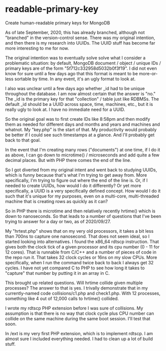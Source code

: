 # readable-primary-key
Create human-readable primary keys for MongoDB

As of late September, 2020, this has already branched, although not "branched" in the version-control sense.  There was my original 
intention, and then there is my research into UUIDs.  The UUID stuff has become far more interesting to me for now.

The original intention was to eventually solve solve what I consider a problematic situation: by default, MongoDB document / object / unique IDs / 
primary keys are of the form "5f712c332958d5032b0f3f19".  I did not even know for sure until a few days ago that this format is meant to be 
more-or-less sortable by time.  In any event, it's an ugly format to look at.  

I also was unclear until a few days ago whether _id had to be unique throughout the database.  I am now almost certain that the answer is "no."  
The _id is the primary key for that "collection" / table just like RDBMSs.  The default _id should be a UUID across space, time, machines, etc., but 
it is really ugly to look at.  I have no immediate need for a UUID.

So the original goal was to first create IDs like 8:58pm and then modify them as needed for different days and months and years and machines and 
whatnot.  My "key.php" is the start of that.  My productivity would probably be better if I could see such timestamps at a glance.  And I'll 
probably get back to that goal.  

In the event that I'm creating many rows ("documents") at one time, if I do it as above, I can go down to microtime() / microseconds and add quite a 
few decimal places.  But with PHP there comes the end of the line.  

So I got diverted from my original intent and went back to studying UUIDs, which is funny because that's what I'm trying to get away from.  More 
specifically, I'm trying to figure out where the end of the line is.  Or, if I needed to create UUIDs, how would I do it differently?  Or yet more 
specifically, a UUID is a very specifically defined concept.  How would I do it such that it's unique for my purposes, even on a multi-core, 
multi-threaded machine that is creating rows as quickly as it can?

So in PHP there is microtime and then relatively recently hrtime() which is down to nanoseconds.  So that leads to a number of questions that I've 
been trying to answer for a day or two, as of 2020/09/27.  

My "hrtest.php" shows that on my very old processors, it takes a bit less than 700ns to capture one nanosecond.  That does not seem ideal, so 
I started looking into alternatives.  I found the x86_64 rdtscp instruction.  That gives both the clock tick of a given processor and its cpu number
(0 - 11 for 12 cores).  That is runnable from C/C++ and a number of pieces of code in the repo run it.  That takes 32 clock cycles or 16ns on my 
slow CPUs.  More specifically, when I run the command twice back to back I always get 32 cycles.  I have not yet compared C to PHP to see how long 
it takes to "capture" that number by putting it in an array in C.  

This brought up related questions.  Will hrtime collide given multiple processes?  The answer to that is yes.  I trivally demonstrate that in my 
currently-named code collisions/c1.php and check1.php.  With 12 processes, something like 4 out of 12,000 calls to hrtime() collided.  

I wrote my rdtscp PHP extension before I was sure of collisions. My assumption is that there is no way that clock cycle plus CPU number can collide on 
the same machine during the same boot session.  I'll test that soon.

In /ext is my very first PHP extension, which is to implement rdtscp.  I am almost sure I included everything needed.  I had to clean up a 
lot of build stuff.  
